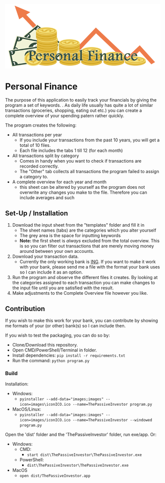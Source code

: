 ![](Images/PersonalFinancePNG.png)

# Personal Finance
The purpose of this application to easily track your financials by giving the program a set of keywords.
. As daily life usually has quite a lot of similar transactions (groceries, shopping, eating out etc.)
you can create a complete overview of your spending patern rather quickly.

The program creates the following:
- All transactions per year
    - If you include your transactions from the past 10 years, you will get a total of 10 files.
    - Each file includes the tabs 1 till 12 (for each month)
- All transactions split by category
    - Comes in handy when you want to check if transactions are recorded correctly.
    - The "Other" tab collects all transactions the program failed to assign a category to.
- A complete overview for each year and month
    - this sheet can be altered by yourself as the program does not overwrite any
    changes you make to the file. Therefore you can include averages and such
    
## Set-Up / Installation
1. Download the input sheet from the "templates" folder and fill it in
    - The sheet names (tabs) are the categories which you alter yourself
    - The grey area is the space for inputting keywords
    - **Note:** the first sheet is _always_ excluded from the total overview. This is so you can filter out
    transactions that are merely moving money around between your own accounts.
2. Download your transaction data.
    - Currently the only working bank is [ING](https://www.ing.nl/). If you want to make it work with your bank,
    please send me a file with the format your bank uses so I can include it as an option.
3. Run the program and observe the different files it creates. By looking at the categories assigned to each transaction
you can make changes to the input file until you are satisfied with the result.
4. Make adjustments to the Complete Overview file however you like.

## Contribution
If you wish to make this work for your bank, you can contribute by showing me
formats of your (or other) bank(s) so I can include then. 

If you wish to test the packaging, you can do so by:
- Clone/Download this repository.
- Open CMD/PowerShell/Terminal in folder.
- Install dependencies: ``pip install -r requirements.txt``
- Run the command: ``python program.py``

### Build
Installation:

- Windows:
    - ``pyinstaller --add-data="images;images" --icon=images\iconICO.ico --name=ThePassiveInvestor program.py``
- MacOS/Linux:
    - ``pyinstaller --add-data="images:images" --icon=images/iconICO.ico --name=ThePassiveInvestor
    --windowed program.py``

Open the 'dist' folder and the 'ThePassiveInvestor' folder, run exe/app. Or:

- Windows:
    - CMD:
        - ``start dist\ThePassiveInvestor\ThePassiveInvestor.exe``
    - PowerShell:
        - ``dist\ThePassiveInvestor\ThePassiveInvestor.exe``
- MacOS
    - ``open dist/ThePassiveInvestor.app``